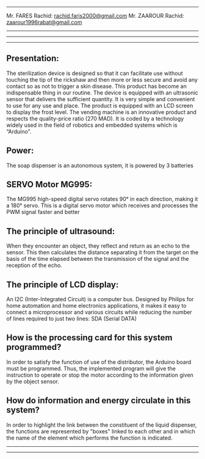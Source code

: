 -----------------------------------------------------------------------------------------------------------------------------------------------------------------------

Mr. FARES Rachid: rachid.faris2000@gmail.com
Mr. ZAAROUR Rachid: zaarour1996rabat@gmail.com

-----------------------------------------------------------------------------------------------------------------------------------------------------------------------
***********************************************************************************************************************************************************************
-----------------------------------------------------------------------------------------------------------------------------------------------------------------------
Presentation:
-------------
The sterilization device is designed so that it can facilitate use without touching the tip of the rickshaw and then more or less secure and avoid any contact so as not to trigger a skin disease. This product has become an indispensable thing in our routine. The device is equipped with an ultrasonic sensor that delivers the sufficient quantity. It is very simple and convenient to use for any use and place. The product is equipped with an LCD screen to display the frost level. The vending machine is an innovative product and respects the quality-price ratio (270 MAD). It is coded by a technology widely used in the field of robotics and embedded systems which is “Arduino”.

Power:
------

The soap dispenser is an autonomous system, it is powered by 3 batteries

SERVO Motor MG995:
------------------
The MG995 high-speed digital servo rotates 90° in each direction, making it a 180° servo. This is a digital servo motor which receives and processes the PWM signal faster and better

The principle of ultrasound:
----------------------------
When they encounter an object, they reflect and return as an echo to the sensor. This then calculates the distance separating it from the target on the basis of the time elapsed between the transmission of the signal and the reception of the echo.

The principle of LCD display:
-----------------------------
An I2C (Inter-Integrated Circuit) is a computer bus. Designed by Philips for home automation and home electronics applications, it makes it easy to connect a microprocessor and various circuits while reducing the number of lines required to just two lines: SDA (Serial DATA)

How is the processing card for this system programmed?
------------------------------------------------------
In order to satisfy the function of use of the distributor, the Arduino board must be programmed. Thus, the implemented program will give the instruction to operate or stop the motor according to the information given by the object sensor.

How do information and energy circulate in this system?
-------------------------------------------------------
In order to highlight the link between the constituent of the liquid dispenser, the functions are represented by "boxes" linked to each other and in which the name of the element which performs the function is indicated.

-----------------------------------------------------------------------------------------------------------------------------------------------------------------------
-----------------------------------------------------------------------------------------------------------------------------------------------------------------------
